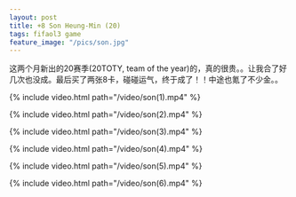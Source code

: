 ```yaml
---
layout: post
title: +8 Son Heung-Min (20)
tags: fifaol3 game
feature_image: "/pics/son.jpg"
---
```


这两个月新出的20赛季(20TOTY, team of the year)的，真的很贵。。让我合了好几次也没成。最后买了两张8卡，碰碰运气，终于成了！！中途也氪了不少金。。

{% include video.html path="/video/son(1).mp4" %}

{% include video.html path="/video/son(2).mp4" %}

{% include video.html path="/video/son(3).mp4" %}

{% include video.html path="/video/son(4).mp4" %}

{% include video.html path="/video/son(5).mp4" %}

{% include video.html path="/video/son(6).mp4" %}
